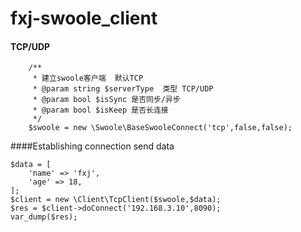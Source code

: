# fxj-swoole_client

#### TCP/UDP
```$xslt
    /**
     * 建立swoole客户端  默认TCP
     * @param string $serverType  类型 TCP/UDP
     * @param bool $isSync 是否同步/异步
     * @param bool $isKeep 是否长连接
     */
    $swoole = new \Swoole\BaseSwooleConnect('tcp',false,false);
```

####Establishing connection send data
 ```
 $data = [
     'name' => 'fxj',
     'age' => 18,
 ];
 $client = new \Client\TcpClient($swoole,$data);
 $res = $client->doConnect('192.168.3.10',8090);
 var_dump($res);
 ```
